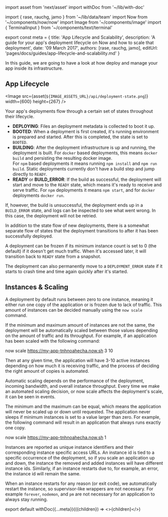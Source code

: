 import asset from 'next/asset'
import withDoc from '~/lib/with-doc'

import { rase, rauchg, jamo } from '~/lib/data/team'
import Now from '~/components/now/now'
import Image from '~/components/image'
import { TerminalInput } from '~/components/text/terminal'

export const meta = {
  title: 'App Lifecycle and Scalability',
  description: 'A guide for your app\'s deployment lifecycle on Now and how to scale that deployment',
  date: '09 March 2017',
  authors: [rase, rauchg, jamo],
  editUrl: 'pages/docs/guides/app-lifecycle-and-scalability.md'
}

In this guide, we are going to have a look at how <Now color="#000"/> deploy and manage your app inside its infrastructure.

## App Lifecycle

<Image
  src={asset(`${IMAGE_ASSETS_URL}/api/deployment-state.png`)}
  width={600}
  height={267}
/>

Your app's deployments flow through a certain set of states throughout their lifecycle.

* **DEPLOYING**: Files an deployment metadata is collected to boot it up.
* **BOOTED**: When a deployment is first created, it's running environment is prepared and started. After this is completed, the state is set to `BOOTED`.
* **BUILDING**: After the deployment infrastructure is up and running, the deployment is built. For `docker` based deployments, this means `docker build` and persisting the resulting docker image.<br/>
For `npm` based deployments it means running `npm install` and `npm run build`. Static deployments currently don't have a build step and jump directly to `READY`.
* **READY** or **BUILD_ERROR**: If the build as successful, the deployment will start and move to the `READY` state, which means it's ready to receive and serve traffic. For `npm` deployments it means `npm start`, and for `docker` deployments `docker run`.

If, however, the build is unsuccessful, the deployment ends up in a `BUILD_ERROR` state, and logs can be inspected to see what went wrong. In this case, the deployment will not be retried.

In addition to the state flow of new deployments, there is a somewhat separate flow of states that the deployment transitions to after it has been successfully deployed.

A deployment can be frozen if its minimum instance count is set to 0 (the default) if it doesn't get much traffic. When it's accessed later, it will transition back to `READY` state from a snapshot.

The deployment can also permanently move to a `DEPLOYMENT_ERROR` state if it starts to crash time and time again quickly after it's started.

## Instances & Scaling

A deployment by default runs between zero to one instance, meaning it either run one copy of the application or is frozen due to lack of traffic. This amount of instances can be decided manually using the `now scale` command.

If the minimum and maximum amount of instances are not the same, the deployment will be automatically scaled between those values depending on the amount of traffic and its throughput. For example, if an application has been scaled with the following command:

<TerminalInput>now scale https://my-app-tnhnoahecha.now.sh 3 10</TerminalInput>

Then at any given time, the application will have 3-10 active instances depending on how much it is receiving traffic, and the process of deciding the right amount of copies is automated.

Automatic scaling depends on the performance of the deployment, incoming bandwidth, and overall instance throughput. Every time we make an automated scaling decision, or now scale affects the deployment's scale, it can be seen in events.

The minimum and the maximum can be equal, which means the application will never be scaled up or down until requested. The application never sleeps if minimum instances is set to a value larger than zero. For example, the following command will result in an application that always runs exactly one copy.

<TerminalInput>now scale https://my-app-tnhnoahecha.now.sh 1</TerminalInput>

Instances are reported as unique instance identifiers and their corresponding instance specific access URLs. An instance id is tied to a specific occurrence of the deployment, so if you scale an application up and down, the instance the removed and added instances will have different instance ids. Similarly, if an instance restarts due to, for example, an error, the instance id will remain the same.

When an instance restarts for any reason (or exit code), we automatically restart the instance, so supervisor-like wrappers are not necessary. For example `forever`, `nodemon`, and `pm` are not necessary for an application to always stay running.

export default withDoc({...meta})(({children}) => <>{children}</>)

